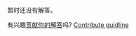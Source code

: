 
暂时还没有解答。

有兴趣[贡献你的解答](https://github.com/BFEdev/BFE.dev-solutions/blob/main/react/useEffectOnce_zh.md)吗? [Contribute guidline](https://github.com/BFEdev/BFE.dev-solutions#how-to-contribute)
